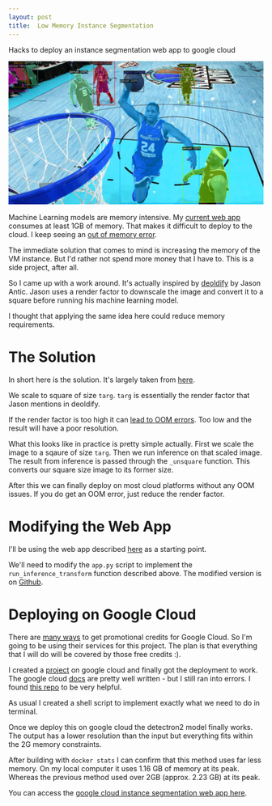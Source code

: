 ```yaml
---
layout: post
title:  Low Memory Instance Segmentation
---
```

 
Hacks to deploy an instance segmentation web app to google cloud

![alt text](/images/detectron2_web_app/basketball.jpeg)

Machine Learning models are memory intensive. My [current web app](https://spiyer99.github.io/Detectron2-Web-App/) consumes at least 1GB of memory. That makes it difficult to deploy to the cloud. I keep seeing an [out of memory error](https://en.wikipedia.org/wiki/Out_of_memory).

The immediate solution that comes to mind is increasing the memory of the VM instance. But I'd rather not spend more money that I have to. This is a side project, after all. 

So I came up with a work around. It's actually inspired by [deoldify](https://github.com/jantic/DeOldify/tree/master/deoldify) by Jason Antic. Jason uses a render factor to downscale the image and convert it to a square before running his machine learning model. 

I thought that applying the same idea here could reduce memory requirements. 

# The Solution

In short here is the solution. It's largely taken from [here](https://github.com/jantic/DeOldify/blob/master/deoldify/filters.py).

<script src="https://gist.github.com/spiyer99/fe661783ff3c8c222bd085ef03a2bb5e.js"></script>

We scale to square of size `targ`. `targ` is essentially the render factor that Jason mentions in deoldify. 

If the render factor is too high it can [lead to OOM errors](https://github.com/jantic/DeOldify/blob/edac73edf1d3557f95a71f860cffd6c4c91f66f0/deoldify/filters.py#L58). Too low and the result will have a poor resolution. 

What this looks like in practice is pretty simple actually. First we scale the image to a sqaure of size `targ`. Then we run inference on that scaled image. The result from inference is passed through the `_unsquare` function. This converts our square size image to its former size. 

<script src="https://gist.github.com/spiyer99/98511babdd831711f08174002ac03099.js"></script>

After this we can finally deploy on most cloud platforms without any OOM issues. If you do get an OOM error, just reduce the render factor. 

# Modifying the Web App

I'll be using the web app described [here](https://spiyer99.github.io/Detectron2-Web-App/) as a starting point.

We'll need to modify the `app.py` script to implement the `run_inference_transform` function described above. The modified version is on [Github](https://github.com/spiyer99/detectron2_web_app/blob/master/app.py).


# Deploying on Google Cloud

There are [many ways](https://medium.com/@jaychapel/4-ways-to-get-google-cloud-credits-c4b7256ff862) to get promotional credits for Google Cloud. So I'm going to be using their services for this project. The plan is that everything that I will do will be covered by those free credits :). 


I created a [project](https://cloud.google.com/resource-manager/docs/creating-managing-projects) on google cloud and finally got the deployment to work. The google cloud [docs](https://cloud.google.com/run/docs/quickstarts/build-and-deploy) are pretty well written - but I still ran into errors. I found [this repo](https://github.com/npatta01/web-deep-learning-classifier/) to be very helpful.

As usual I created a shell script to implement exactly what we need to do in terminal. 

<script src="https://gist.github.com/spiyer99/23ca4d121e2a1e1f11ab356ceac6fc79.js"></script>

Once we deploy this on google cloud the detectron2 model finally works. The output has a lower resolution than the input but everything fits within the 2G memory constraints. 

After building with `docker stats` I can confirm that this method uses far less memory. On my local computer it uses 1.16 GB of memory at its peak. Whereas the previous method used over 2GB (approx. 2.23 GB) at its peak. 

You can access the [google cloud instance segmentation web app here](https://neelsmlapp-lfoa57ljxa-uc.a.run.app/).  



